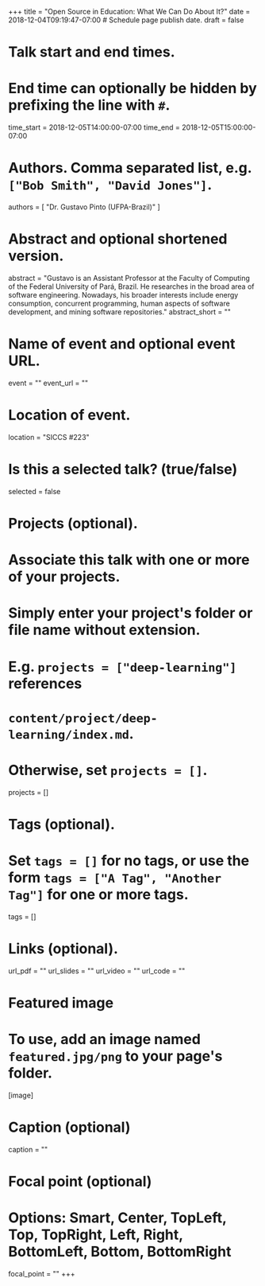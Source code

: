 +++
title = "Open Source in Education: What We Can Do About It?"
date = 2018-12-04T09:19:47-07:00  # Schedule page publish date.
draft = false

# Talk start and end times.
#   End time can optionally be hidden by prefixing the line with `#`.
time_start = 2018-12-05T14:00:00-07:00
time_end = 2018-12-05T15:00:00-07:00

# Authors. Comma separated list, e.g. `["Bob Smith", "David Jones"]`.
authors = [ "Dr. Gustavo Pinto (UFPA-Brazil)" ]

# Abstract and optional shortened version.
abstract = "Gustavo is an Assistant Professor at the Faculty of Computing of the Federal University of Pará, Brazil. He researches in the broad area of software engineering. Nowadays, his broader interests include energy consumption, concurrent programming, human aspects of software development, and mining software repositories."
abstract_short = ""

# Name of event and optional event URL.
event = ""
event_url = ""

# Location of event.
location = "SICCS #223"

# Is this a selected talk? (true/false)
selected = false

# Projects (optional).
#   Associate this talk with one or more of your projects.
#   Simply enter your project's folder or file name without extension.
#   E.g. `projects = ["deep-learning"]` references 
#   `content/project/deep-learning/index.md`.
#   Otherwise, set `projects = []`.
projects = []

# Tags (optional).
#   Set `tags = []` for no tags, or use the form `tags = ["A Tag", "Another Tag"]` for one or more tags.
tags = []

# Links (optional).
url_pdf = ""
url_slides = ""
url_video = ""
url_code = ""

# Featured image
# To use, add an image named `featured.jpg/png` to your page's folder. 
[image]
  # Caption (optional)
  caption = ""

  # Focal point (optional)
  # Options: Smart, Center, TopLeft, Top, TopRight, Left, Right, BottomLeft, Bottom, BottomRight
  focal_point = ""
+++

